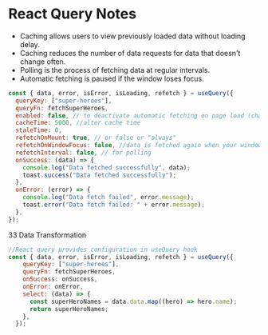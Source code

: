 # React Query Notes

- Caching allows users to view previously loaded data without loading delay.
- Caching reduces the number of data requests for data that doesn't change often.
- Polling is the process of fetching data at regular intervals.
- Automatic fetching is paused if the window loses focus.

```javascript
const { data, error, isError, isLoading, refetch } = useQuery({
  queryKey: ["super-heroes"],
  queryFn: fetchSuperHeroes,
  enabled: false, // to deactivate automatic fetching on page load (change event of query)
  cacheTime: 5000, //alter cache time
  staleTime: 0,
  refetchOnMount: true, // or false or "always"
  refetchOnWindowFocus: false, //data is fetched again when your window loses and regains focus
  refetchInterval: false, // for polling
  onSuccess: (data) => {
    console.log("Data fetched successfully", data);
    toast.success("Data fetched successfully");
  },
  onError: (error) => {
    console.log("Data fetch failed", error.message);
    toast.error("Data fetch failed: " + error.message);
  },
});
```

33 Data Transformation

```Javascript
//React query provides configuration in useQuery hook
const { data, error, isError, isLoading, refetch } = useQuery({
    queryKey: ["super-heroes"],
    queryFn: fetchSuperHeroes,
    onSuccess: onSuccess,
    onError: onError,
    select: (data) => {
      const superHeroNames = data.data.map((hero) => hero.name);
      return superHeroNames;
    },
  });
```

